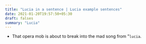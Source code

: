 ```yaml
---
title: "Lucia in a sentence | Lucia example sentences"
date: 2021-01-20T19:57:50+05:30
draft: falses
summary: "Lucia"
---
```

- That opera mob is about to break into the mad song from "`lucia`.
                 
